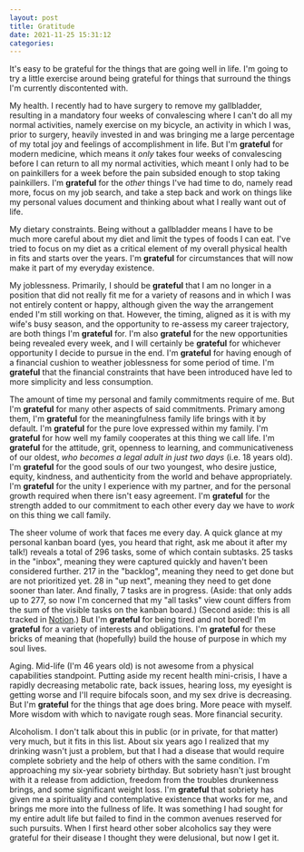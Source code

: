 ```yaml
---
layout: post
title: Gratitude
date: 2021-11-25 15:31:12
categories:
---
```


It's easy to be grateful for the things that are going well in life. I'm going to try a little exercise around being grateful for things that surround the things I'm currently discontented with.

My health. I recently had to have surgery to remove my gallbladder, resulting in a mandatory four weeks of convalescing where I can't do all my normal activities, namely exercise on my bicycle, an activity in which I was, prior to surgery, heavily invested in and was bringing me a large percentage of my total joy and feelings of accomplishment in life. But I'm **grateful** for modern medicine, which means it _only_ takes four weeks of convalescing before I can return to all my normal activities, which meant I only had to be on painkillers for a week before the pain subsided enough to stop taking painkillers. I'm **grateful** for the _other_ things I've had time to do, namely read more, focus on my job search, and take a step back and work on things like my personal values document and thinking about what I really want out of life.

My dietary constraints. Being without a gallbladder means I have to be much more careful about my diet and limit the types of foods I can eat. I've tried to focus on my diet as a critical element of my overall physical health in fits and starts over the years. I'm **grateful** for circumstances that will now make it part of my everyday existence.

My joblessness. Primarily, I should be **grateful** that I am no longer in a position that did not really fit me for a variety of reasons and in which I was not entirely content or happy, although given the way the arrangement ended I'm still working on that. However, the timing, aligned as it is with my wife's busy season, and the opportunity to re-assess my career trajectory, are both things I'm **grateful** for. I'm also **grateful** for the new opportunities being revealed every week, and I will certainly be **grateful** for whichever opportunity I decide to pursue in the end. I'm **grateful** for having enough of a financial cushion to weather joblessness for some period of time. I'm **grateful** that the financial constraints that have been introduced have led to more simplicity and less consumption.

The amount of time my personal and family commitments require of me. But I'm **grateful** for many other aspects of said commitments. Primary among them, I'm **grateful** for the meaningfulness family life brings with it by default. I'm **grateful** for the pure love expressed within my family. I'm **grateful** for how well my family cooperates at this thing we call life. I'm **grateful** for the attitude, grit, openness to learning, and communicativeness of our oldest, _who becomes a legal adult in just two days_ (i.e. 18 years old). I'm **grateful** for the good souls of our two youngest, who desire justice, equity, kindness, and authenticity from the world and behave appropriately. I'm **grateful** for the unity I experience with my partner, and for the personal growth required when there isn't easy agreement. I'm **grateful** for the strength added to our commitment to each other every day we have to _work_ on this thing we call family.

The sheer volume of work that faces me every day. A quick glance at my personal kanban board (yes, you heard that right, ask me about it after my talk!) reveals a total of 296 tasks, some of which contain subtasks. 25 tasks in the "inbox", meaning they were captured quickly and haven't been considered further. 217 in the "backlog", meaning they need to get done but are not prioritized yet. 28 in "up next", meaning they need to get done sooner than later. And finally, 7 tasks are in progress. (Aside: that only adds up to 277, so now I'm concerned that my "all tasks" view count differs from the sum of the visible tasks on the kanban board.) (Second aside: this is all tracked in [Notion](https://www.notion.so/).) But I'm **grateful** for being tired and not bored! I'm **grateful** for a variety of interests and obligations. I'm **grateful** for these bricks of meaning that (hopefully) build the house of purpose in which my soul lives.

Aging. Mid-life (I'm 46 years old) is not awesome from a physical capabilities standpoint. Putting aside my recent health mini-crisis, I have a rapidly decreasing metabolic rate, back issues, hearing loss, my eyesight is getting worse and I'll require bifocals soon, and my sex drive is decreasing. But I'm **grateful** for the things that age does bring. More peace with myself. More wisdom with which to navigate rough seas. More financial security.

Alcoholism. I don't talk about this in public (or in private, for that matter) very much, but it fits in this list. About six years ago I realized that my drinking wasn't just a problem, but that I had a disease that would require complete sobriety and the help of others with the same condition. I'm approaching my six-year sobriety birthday. But sobriety hasn't just brought with it a release from addiction, freedom from the troubles drunkenness brings, and some significant weight loss. I'm **grateful** that sobriety has given me a spirituality and contemplative existence that works for me, and brings me more into the fullness of life. It was something I had sought for my entire adult life but failed to find in the common avenues reserved for such pursuits. When I first heard other sober alcoholics say they were grateful for their disease I thought they were delusional, but now I get it.
